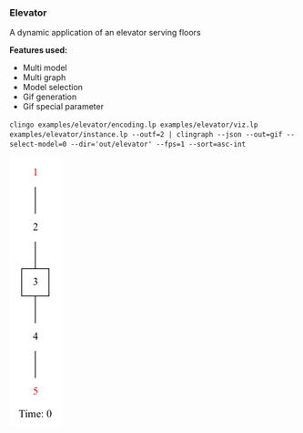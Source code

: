 ### Elevator

A dynamic application of an elevator serving floors

**Features used:**
- Multi model
- Multi graph
- Model selection 
- Gif generation
- Gif special parameter

`clingo examples/elevator/encoding.lp examples/elevator/viz.lp examples/elevator/instance.lp --outf=2 | clingraph --json --out=gif --select-model=0 --dir='out/elevator' --fps=1 --sort=asc-int`

![](movie.gif)
